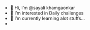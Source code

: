 - 👋 Hi, I’m @sayali khamgaonkar
- 👀 I’m interested in Daily challenges
- 🌱 I’m currently learning alot stuffs...
-

<!---
sayalikhamgaonkar/sayalikhamgaonkar is a ✨ special ✨ repository because its `README.md` (this file) appears on your GitHub profile.
You can click the Preview link to take a look at your changes.
--->

